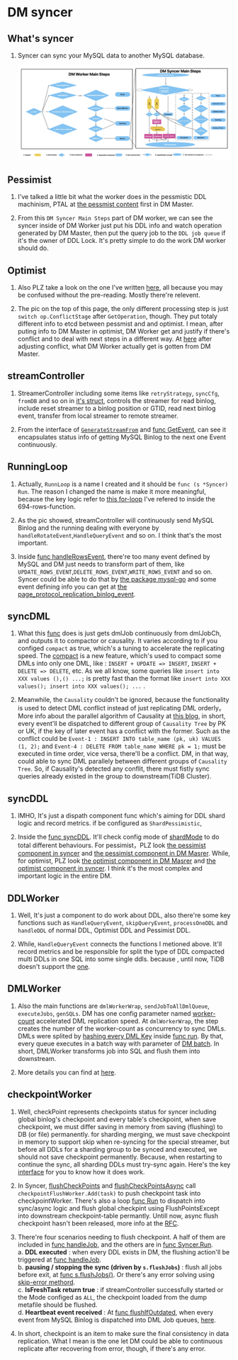 # DM syncer

## What's syncer

1. Syncer can sync your MySQL data to another MySQL database.

    ![DM_Worker_Components](../../../../../images/tidb/05TiDB-EcosystematicTools/5-4DM/03-DM_Worker_Components.jpeg)

## Pessimist

1. I've talked a little bit what the worker does in the pessmistic DDL machinism, PTAL at [the pessmist content](./03TiDB-DM%20Master.md) first in DM Master.

2. From this `DM Syncer Main Steps` part of DM worker, we can see the syncer inside of DM Worker just put his DDL info and watch operation generated by DM Master, then put the query job to the `DDL job queue` if it's the owner of DDL Lock. It's pretty simple to do the work DM worker should do.

## Optimist

1. Also PLZ take a look on the one I've written [here](../5-4DM/03TiDB-DM%20Master.md), all because you may be confused without the pre-reading. Mostly there're relevent.

2. The pic on the top of this page, the only different processing step is just `switch op.ConflictStage` after `GetOperation`, though. They put totaly different info to etcd between pessmist and and optimist. I mean, after puting info to DM Master in optimist, DM Worker get and justify if there's conflict and to deal with next steps in a different way. At [here](https://github.com/pingcap/tiflow/blob/c65e2b72198de10319008b31dcf13d51509ccfde/dm/syncer/ddl.go#L883) after adjusting conflict, what DM Worker actually get is gotten from DM Master.

## streamController

1. StreamerController including some items like `retryStrategy`, `syncCfg`, `fromDB` and so on in [it's struct](https://github.com/pingcap/tiflow/blob/c65e2b72198de10319008b31dcf13d51509ccfde/dm/syncer/binlogstream/streamer_controller.go#L131), controls the streamer for read binlog, include reset streamer to a binlog position or GTID, read next binlog event, transfer from local streamer to remote streamer.

2. From the interface of [`GenerateStreamFrom`](https://github.com/pingcap/tiflow/blob/c65e2b72198de10319008b31dcf13d51509ccfde/dm/syncer/binlogstream/streamer_controller.go#L54-L83) and [func GetEvent](https://github.com/pingcap/tiflow/blob/c65e2b72198de10319008b31dcf13d51509ccfde/dm/syncer/binlogstream/streamer_controller.go#L337), can see it encapsulates status info of getting MySQL Binlog to the next one Event continuously.

## RunningLoop

1. Actually, `RunnLoop` is a name I created and it should be `func (s *Syncer) Run`. The reason I changed the name is make it more meaningful, because the key logic refer to [this for-loop](https://github.com/pingcap/tiflow/blob/c65e2b72198de10319008b31dcf13d51509ccfde/dm/syncer/syncer.go#L1968-L1969) I've refered to inside the 694-rows-function.

2. As the pic showed, streamController will continuously send MySQL Binlog and the running dealing with everyone by `handleRotateEvent`,`HandleQueryEvent` and so on. I think that's the most important.

3. Inside [func handleRowsEvent](https://github.com/pingcap/tiflow/blob/c65e2b72198de10319008b31dcf13d51509ccfde/dm/syncer/syncer.go#L2535), there're too many event defined by MySQL and DM just needs to transform part of them, like `UPDATE_ROWS_EVENT`,`DELETE_ROWS_EVENT`,`WRITE_ROWS_EVENT` and so on. Syncer could be able to do that by [the package mysql-go](https://github.com/go-mysql-org/go-mysql) and some event defining info you can get at [the page_protocol_replication_binlog_event](https://dev.mysql.com/doc/dev/mysql-server/latest/page_protocol_replication_binlog_event.html).

## syncDML

1. What this [func](https://github.com/pingcap/tiflow/blob/c65e2b72198de10319008b31dcf13d51509ccfde/dm/syncer/syncer.go#L1534) does is just gets dmlJob continuously from dmlJobCh, and outputs it to compactor or causality. It varies according to if you configed `compact` as true, which's a tuning to accelerate the replicating speed. The [compact](https://docs.pingcap.com/zh/tidb/stable/dm-dml-replication-logic#compactor) is a new feature, which's used to compact some DMLs into only one DML, like : `INSERT + UPDATE => INSERT`, `INSERT + DELETE => DELETE`, etc. As we all know, some queries like `insert into XXX values (),() ...;` is pretty fast than the format like `insert into XXX values(); insert into XXX values(); ...` .

2. Meanwhile, the `Causality` couldn't be ignored, because the functionality is used to detect DML conflict instead of just replicating DML orderly。More info about the parallel algorithm of Causality at [this blog](https://cn.pingcap.com/blog/tidb-binlog-source-code-reading-8#%E5%B9%B6%E8%A1%8C%E6%89%A7%E8%A1%8CDML), in short, every event'll be dispatched to different group of `Causality Tree` by PK or UK, if the key of later event has a conflict with the former. Such as the conflict could be `Event-1 : INSERT INTO table_name (pk, uk) VALUES (1, 2);` and `Event-4 : DELETE FROM table_name WHERE pk = 1;` must be executed in time order, vice versa, there'll be a conflict. DM, in that way, could able to sync DML parallely between different groups of `Causality Tree`. So, if Causality's detected any conflit, there must fistly sync queries already existed in the group to downstream(TiDB Cluster).

## syncDDL

1. IMHO, It's just a dispath component func which's aiming for DDL shard logic and record metrics. if be configured as `ShardPessimistic`,

2. Inside the [func syncDDL](https://github.com/pingcap/tiflow/blob/c65e2b72198de10319008b31dcf13d51509ccfde/dm/syncer/syncer.go#L1356). It'll check config mode of [shardMode](https://docs.pingcap.com/tidb/stable/dm-shard-merge#configure-parameters) to do total different behaviours. For pessimist，PLZ look [the pessimist component in syncer](#pessimist) and [the pessimist component in DM Masrer](./03TiDB-DM%20Master.md). While, for optimist, PLZ look [the optimist component in DM Masrer](./03TiDB-DM%20Master.md) and [the optimist component in syncer](#optimist). I think it's the most complex and important logic in the entire DM.

## DDLWorker

1. Well, It's just a component to do work about DDL, also there're some key functions such as `HandleQueryEvent`, `skipQueryEvent`, `processOneDDL` and `handleDDL` of normal DDL, Optimist DDL and Pessimist DDL.

2. While, `HandleQueryEvent` connects the functions I metioned above. It'll record metrics and be responsible for split the type of DDL compacted multi DDLs in one SQL into some single ddls. because , until now, TiDB doesn't support the [one](https://docs.pingcap.com/tidb/stable/dm-faq#if-a-statement-executed-upstream-contains-multiple-ddl-operations-does-dm-support-such-migration).

## DMLWorker

1. Also the main functions are `dmlWorkerWrap`, `sendJobToAllDmlQueue`, `executeJobs`, `genSQLs`. DM has one config parameter named [worker-count](https://docs.pingcap.com/zh/tidb/stable/dm-tune-configuration#worker-count) accelerated DML replication speed. At `dmlWorkerWrap`, the step creates the number of the worker-count as concurrency to sync DMLs. DMLs were splited by [hashing every DML Key](https://github.com/pingcap/tiflow/blob/c65e2b72198de10319008b31dcf13d51509ccfde/dm/syncer/dml_worker.go#L138) inside [func run](https://github.com/pingcap/tiflow/blob/c65e2b72198de10319008b31dcf13d51509ccfde/dm/syncer/dml_worker.go#L101). By that, every queue executes in a batch way with parameter of [DM batch](https://docs.pingcap.com/tidb/stable/dm-tune-configuration#batch). In short, DMLWorker transforms job into SQL and flush them into downstream.

2. More details you can find at [here](https://github.com/pingcap/tiflow/blob/c65e2b72198de10319008b31dcf13d51509ccfde/dm/syncer/dml_worker.go#L33).

## checkpointWorker

1. Well, checkPoint represents checkpoints status for syncer including global binlog's checkpoint and every table's checkpoint, when save checkpoint, we must differ saving in memory from saving (flushing) to DB (or file) permanently. for sharding merging, we must save checkpoint in memory to support skip when re-syncing for the special streamer, but before all DDLs for a sharding group to be synced and executed, we should not save checkpoint permanently. Because, when restarting to continue the sync, all sharding DDLs must try-sync again. Here's the key [interface](https://github.com/pingcap/tiflow/blob/c65e2b72198de10319008b31dcf13d51509ccfde/dm/syncer/checkpoint.go#L227) for you to know how it does work.

2. In Syncer, [flushCheckPoints](https://github.com/pingcap/tiflow/blob/c65e2b72198de10319008b31dcf13d51509ccfde/dm/syncer/syncer.go#L1187) and [flushCheckPointsAsync](https://github.com/pingcap/tiflow/blob/c65e2b72198de10319008b31dcf13d51509ccfde/dm/syncer/syncer.go#L1223) call `checkpointFlushWorker.Add(task)` to push checkpoint task into checkpointWorker. There's also a loop [func Run](https://github.com/pingcap/tiflow/blob/c65e2b72198de10319008b31dcf13d51509ccfde/dm/syncer/checkpoint_flush_worker.go#L91) to dispatch into sync/async logic and flush global checkpint using FlushPointsExcept into downstream checkpoint-table permantly. Untill now, async flush checkpoint hasn't been released, more info at the [RFC](https://github.com/pingcap/tiflow/blob/master/dm/docs/RFCS/20211012_async_checkpoint_flush.md).

3. There're four scenarios needing to flush checkpoint. A half of them are included in [func handleJob](https://github.com/pingcap/tiflow/blob/c65e2b72198de10319008b31dcf13d51509ccfde/dm/syncer/syncer.go#L1048), and the others are in [func Syncer.Run](https://github.com/pingcap/tiflow/blob/c65e2b72198de10319008b31dcf13d51509ccfde/dm/syncer/syncer.go#L1654).  
    a. **DDL executed** : when every DDL exists in DM, the flushing action'll be triggered at [func handleJob](https://github.com/pingcap/tiflow/blob/c65e2b72198de10319008b31dcf13d51509ccfde/dm/syncer/syncer.go#L1101-L1142).  
    b. **pausing / stopping the sync (driven by `s.flushJobs`)** : flush all jobs before exit, at [func s.flushJobs()](https://github.com/pingcap/tiflow/blob/c65e2b72198de10319008b31dcf13d51509ccfde/dm/syncer/syncer.go#L1870). Or there's any error solving using [skip-error methord](https://github.com/pingcap/tiflow/blob/c65e2b72198de10319008b31dcf13d51509ccfde/dm/syncer/syncer.go#L2174-L2203).  
    c. **IsFreshTask return true** : if streamController successfully started or the Mode configed as `ALL`, the checkpoint loaded from the dump metafile should be flushed.  
    d. **Heartbeat event received** : At [func flushIfOutdated](https://github.com/pingcap/tiflow/blob/c65e2b72198de10319008b31dcf13d51509ccfde/dm/syncer/syncer.go#L1030), when every event from MySQL Binlog is dispatched into DML Job queues, [here](https://github.com/pingcap/tiflow/blob/c65e2b72198de10319008b31dcf13d51509ccfde/dm/syncer/syncer.go#L2614).  

4. In short, checkpoint is an item to make sure the final consistency in data replication. What I mean is the one let DM could be able to continuous replicate after recovering from error, though, if there's any error.
